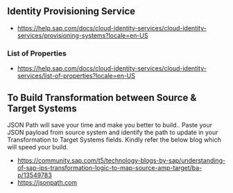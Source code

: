 
## Identity Provisioning Service

* https://help.sap.com/docs/cloud-identity-services/cloud-identity-services/provisioning-systems?locale=en-US


### List of Properties
* https://help.sap.com/docs/cloud-identity-services/cloud-identity-services/list-of-properties?locale=en-US 





## To Build Transformation between Source & Target Systems

JSON Path will save your time and make you better to build.. Paste your JSON payload from source system and identify the path to update in your Transformation to Target Systems fields. Kindly refer the below blog which will speed your build.

* https://community.sap.com/t5/technology-blogs-by-sap/understanding-of-sap-ips-transformation-logic-to-map-source-amp-target/ba-p/13549783
* https://jsonpath.com
